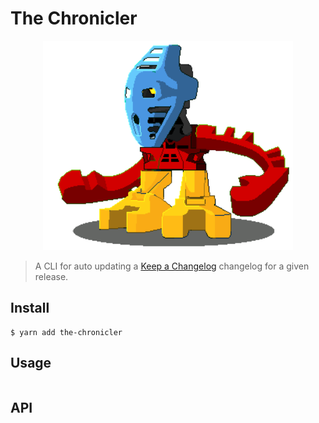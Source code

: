 # The Chronicler

<div align="center">
  <img src="https://github.com/Renddslow/the-chronicler/raw/master/takua.png" alt="Takua - The Chronicler" width="400" />
</div>

> A CLI for auto updating a [Keep a Changelog](https://keepachangelog.com/en/1.0.0/) changelog for a given release.


## Install

```
$ yarn add the-chronicler
```


## Usage

```js

```


## API
